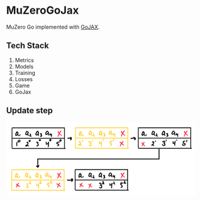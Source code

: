 # MuZeroGoJax
MuZero Go implemented with [GoJAX](https://github.com/aigagror/GoJAX).

## Tech Stack
1. Metrics
2. Models
3. Training
4. Losses
5. Game
6. GoJax

## Update step
![update step diagram](images/update_embed.png)

